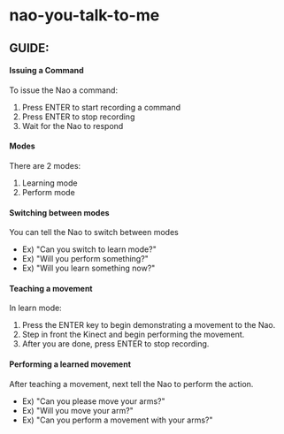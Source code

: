 # nao-you-talk-to-me


## GUIDE:


#### Issuing a Command
To issue the Nao a command:   

1. Press ENTER to start recording a command  
2. Press ENTER to stop recording  
3. Wait for the Nao to respond  

#### Modes 
There are 2 modes: 
 
1. Learning mode   
2. Perform mode

  

#### Switching between modes
You can tell the Nao to switch between modes

* Ex)  "Can you switch to learn mode?"  
* Ex)  "Will you perform something?"  
* Ex)  "Will you learn something now?"  

#### Teaching a movement
In learn mode:  

1. Press the ENTER key to begin demonstrating a movement to the Nao.   
2. Step in front the Kinect and begin performing the movement.  
3. After you are done, press ENTER to stop recording.


#### Performing a learned movement

After teaching a movement, next tell the Nao to perform the action.

* Ex) "Can you please move your arms?"  
* Ex) "Will you move your arm?"  
* Ex) "Can you perform a movement with your arms?"  
